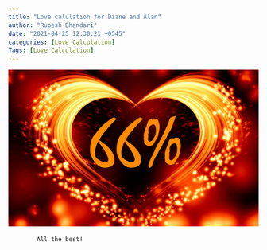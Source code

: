 ```yaml
---
title: "Love calulation for Diane and Alan"
author: "Rupesh Bhandari"
date: "2021-04-25 12:30:21 +0545"
categories: [Love Calculation]
Tags: [Love Calculation]
---
```


![Match Picture](/assets/img/lovecal/Diane-Alan.jpg)

            All the best!
    